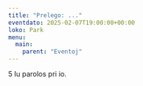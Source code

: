 ```yaml
---
title: "Prelego: ..."
eventdato: 2025-02-07T19:00:00+00:00
loko: Park
menu:
  main:
    parent: "Eventoj"
---
```


5 Iu parolos pri io.
